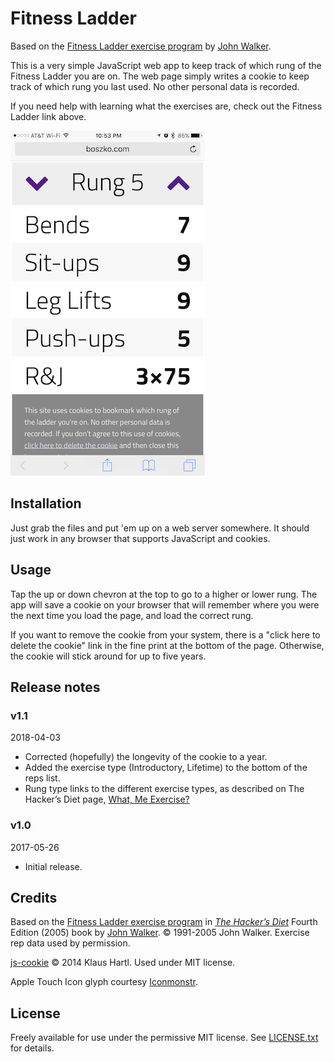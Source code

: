 # Fitness Ladder

Based on the [Fitness Ladder exercise program](http://www.fourmilab.ch/hackdiet/e4/exercise.html) by [John Walker](http://www.fourmilab.ch/).

This is a very simple JavaScript web app to keep track of which rung of the Fitness Ladder you are on. The web page simply writes a cookie to keep track of which rung you last used. No other personal data is recorded.

If you need help with learning what the exercises are, check out the Fitness Ladder link above.

![Running on an iPhone 6 Plus](./fitness-ladder-iphone.png?raw=true)

## Installation

Just grab the files and put 'em up on a web server somewhere. It should just work in any browser that supports JavaScript and cookies.

## Usage

Tap the up or down chevron at the top to go to a higher or lower rung. The app will save a cookie on your browser that will remember where you were the next time you load the page, and load the correct rung.

If you want to remove the cookie from your system, there is a "click here to delete the cookie" link in the fine print at the bottom of the page. Otherwise, the cookie will stick around for up to five years.

## Release notes

### v1.1

2018-04-03

- Corrected (hopefully) the longevity of the cookie to a year.
- Added the exercise type (Introductory, Lifetime) to the bottom of the reps list.
- Rung type links to the different exercise types, as described on The Hacker’s Diet page, [What, Me Exercise?](http://www.fourmilab.ch/hackdiet/e4/exercise.html)

### v1.0

2017-05-26

- Initial release.

## Credits

Based on the [Fitness Ladder exercise program](http://www.fourmilab.ch/hackdiet/e4/exercise.html) in [*The Hacker’s Diet*](http://www.fourmilab.ch/hackdiet/) Fourth Edition (2005) book by [John Walker](http://www.fourmilab.ch/). © 1991-2005 John Walker. Exercise rep data used by permission.

[js-cookie](https://github.com/js-cookie/js-cookie) © 2014 Klaus Hartl. Used under MIT license.

Apple Touch Icon glyph courtesy [Iconmonstr](https://iconmonstr.com/accessibility-2/?png).

## License

Freely available for use under the permissive MIT license. See [LICENSE.txt]() for details.
